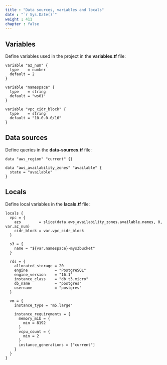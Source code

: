 ```yaml
---
title : "Data sources, variables and locals"
date : "`r Sys.Date()`"
weight : 411
chapter : false
--- 
```


## Variables
Define variables used in the project in the **variables.tf** file:
```hcl
variable "az_num" {
  type    = number
  default = 2
}

variable "namespace" {
  type    = string
  default = "ws01"
} 

variable "vpc_cidr_block" {
  type    = string
  default = "10.0.0.0/16"
}
```

## Data sources
Define queries in the **data-sources.tf** file:
```hcl
data "aws_region" "current" {}

data "aws_availability_zones" "available" {
  state = "available"
}
```

## Locals
Define local variables in the **lacals.tf** file:
```hcl
locals {
  vpc = {
    azs        = slice(data.aws_availability_zones.available.names, 0, var.az_num)
    cidr_block = var.vpc_cidr_block
  }

  s3 = {
    name = "${var.namespace}-mys3bucket"
  }

  rds = {
    allocated_storage = 20
    engine            = "PostgreSQL"
    engine_version    = "16.1"
    instance_class    = "db.t3.micro"
    db_name           = "postgres"
    username          = "postgres"
  }

  vm = {
    instance_type = "m5.large"

    instance_requirements = {
      memory_mib = {
        min = 8192
      }
      vcpu_count = {
        min = 2
      }
      instance_generations = ["current"]
    }
  }
}
```
